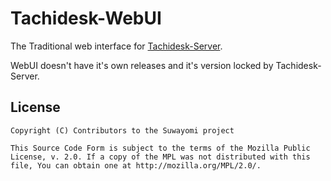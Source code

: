 # Tachidesk-WebUI
The Traditional web interface for [Tachidesk-Server](https://github.com/Suwayomi/Tachidesk-Server).

WebUI doesn't have it's own releases and it's version locked by Tachidesk-Server.

## License

    Copyright (C) Contributors to the Suwayomi project

    This Source Code Form is subject to the terms of the Mozilla Public
    License, v. 2.0. If a copy of the MPL was not distributed with this
    file, You can obtain one at http://mozilla.org/MPL/2.0/.
